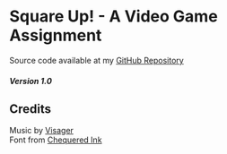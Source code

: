 # Square Up! - A Video Game Assignment

Source code available at my [GitHub Repository](https://github.com/shieldbug1/GameAssignment)

##### Version 1.0 

## Credits
Music by [Visager](http://freemusicarchive.org/music/Visager/)  
Font from [Chequered Ink](http://chequered.ink/)
